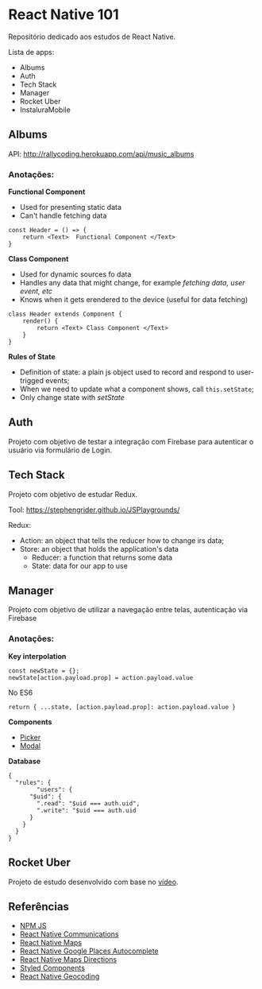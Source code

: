 # React Native 101

Repositório dedicado aos estudos de React Native.

Lista de apps:
* Albums
* Auth
* Tech Stack
* Manager
* Rocket Uber
* InstaluraMobile


## Albums

API: http://rallycoding.herokuapp.com/api/music_albums

### Anotações:

**Functional Component**
* Used for presenting static data
* Can't handle fetching data

```
const Header = () => {
	return <Text>  Functional Component </Text>
}
```

**Class Component**
* Used for dynamic sources fo data
* Handles any data that might change, for example *fetching data, user event, etc*
* Knows when it gets erendered to the device (useful for data fetching)

```
class Header extends Component {
	render() {
		return <Text> Class Component </Text>
	}
}
```

**Rules of State**
* Definition of state: a plain js object used to record and respond to user-trigged events;
* When we need to update what a component shows, call `this.setState`;
* Only change state with *setState*

## Auth

Projeto com objetivo de testar a integração com Firebase para autenticar o usuário via formulário de Login.

## Tech Stack

Projeto com objetivo de estudar Redux.

Tool: https://stephengrider.github.io/JSPlaygrounds/

Redux:
* Action: an object that tells the reducer how to change irs data;
* Store: an object that holds the application's data
	* Reducer: a function that returns some data
	* State: data for our app to use


## Manager

Projeto com objetivo de utilizar a navegação entre telas, autenticação via Firebase

### Anotações:

**Key interpolation**

```
const newState = {};
newState[action.payload.prop] = action.payload.value

```

No ES6
```
return { ...state, [action.payload.prop]: action.payload.value }
```

**Components**

* [Picker](https://facebook.github.io/react-native/docs/picker)
* [Modal](https://facebook.github.io/react-native/docs/modal)

**Database**

```
{
  "rules": {
		"users": {
      "$uid": {
        ".read": "$uid === auth.uid",
        ".write": "$uid === auth.uid
      }
    }
  }
}
```

## Rocket Uber

Projeto de estudo desenvolvido com base no [vídeo](https://youtu.be/bg-U0xZwcRk).

## Referências

* [NPM JS](https://www.npmjs.com/)
* [React Native Communications](https://www.npmjs.com/package/react-native-communications)
* [React Native Maps](https://github.com/react-native-community/react-native-maps)
* [React Native Google Places Autocomplete](https://github.com/FaridSafi/react-native-google-places-autocomplete)
* [React Native Maps Directions](https://github.com/bramus/react-native-maps-directions)
* [Styled Components](https://www.styled-components.com/)
* [React Native Geocoding](https://github.com/marlove/react-native-geocoding)